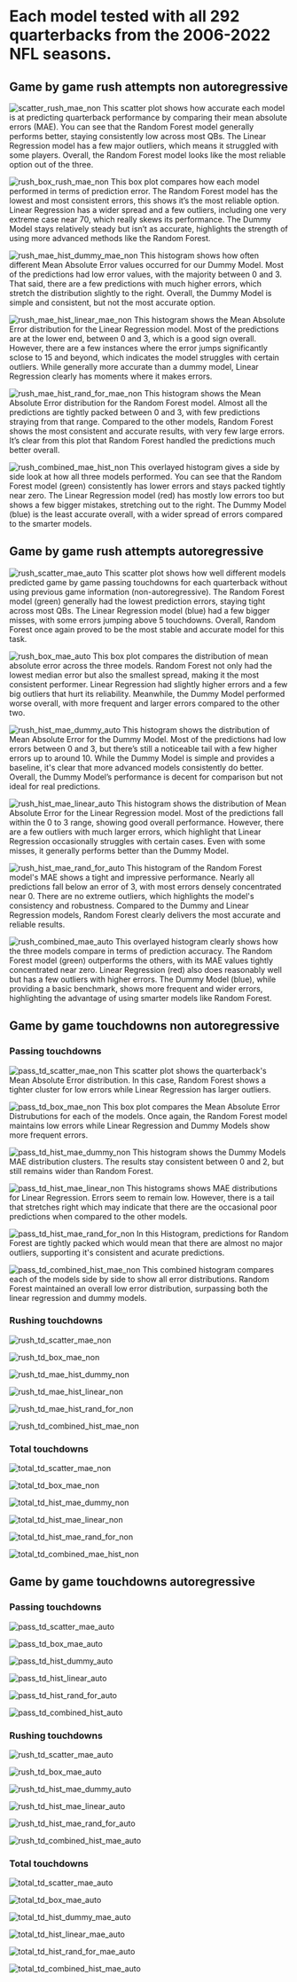 # Each model tested with all 292 quarterbacks from the 2006-2022 NFL seasons.

## Game by game rush attempts non autoregressive
![scatter_rush_mae_non](https://github.com/user-attachments/assets/8e4131b4-650a-404c-8cb9-fd352efde8d9)
This scatter plot shows how accurate each model is at predicting quarterback performance by comparing their mean absolute errors (MAE). You can see that the Random Forest model generally performs better, staying consistently low across most QBs. The Linear Regression model has a few major outliers, which means it struggled with some players. Overall, the Random Forest model looks like the most reliable option out of the three.

![rush_box_rush_mae_non](https://github.com/user-attachments/assets/cf25b3ac-c2d1-423b-907f-02f227ee7051)
This box plot compares how each model performed in terms of prediction error. The Random Forest model has the lowest and most consistent errors, this shows it’s the most reliable option. Linear Regression has a wider spread and a few outliers, including one very extreme case near 70, which really skews its performance. The Dummy Model stays relatively steady but isn’t as accurate, highlights the strength of using more advanced methods like the Random Forest.

![rush_mae_hist_dummy_mae_non](https://github.com/user-attachments/assets/0297b5df-e57e-4ae5-90f8-89ae1abefe00)
This histogram shows how often different Mean Absolute Error values occurred for our Dummy Model. Most of the predictions had low error values, with the majority between 0 and 3. That said, there are a few predictions with much higher errors, which stretch the distribution slightly to the right. Overall, the Dummy Model is simple and consistent, but not the most accurate option.

![rush_mae_hist_linear_mae_non](https://github.com/user-attachments/assets/ce34a7d0-f9af-45d3-a558-e9232cc47eaa)
This histogram shows the Mean Absolute Error distribution for the Linear Regression model. Most of the predictions are at the lower end, between 0 and 3, which is a good sign overall. However, there are a few instances where the error jumps significantly sclose to 15 and beyond, which indicates the model struggles with certain outliers. While generally more accurate than a dummy model, Linear Regression clearly has moments where it makes errors.

![rush_mae_hist_rand_for_mae_non](https://github.com/user-attachments/assets/1671cccf-8fae-4c89-a286-c34e44f97c32)
This histogram shows the Mean Absolute Error distribution for the Random Forest model. Almost all the predictions are tightly packed between 0 and 3, with few predictions straying from that range. Compared to the other models, Random Forest shows the most consistent and accurate results, with very few large errors. It’s clear from this plot that Random Forest handled the predictions much better overall.

![rush_combined_mae_hist_non](https://github.com/user-attachments/assets/2f31bd9b-b546-456b-881f-2bac99090482)
This overlayed histogram gives a side by side look at how all three models performed. You can see that the Random Forest model (green) consistently has lower errors and stays packed tightly near zero. The Linear Regression model (red) has mostly low errors too but shows a few bigger mistakes, stretching out to the right. The Dummy Model (blue) is the least accurate overall, with a wider spread of errors compared to the smarter models.


## Game by game rush attempts autoregressive
![rush_scatter_mae_auto](https://github.com/user-attachments/assets/f2f26c90-fc3c-4205-92a9-b6206c770b15)
This scatter plot shows how well different models predicted game by game passing touchdowns for each quarterback without using previous game information (non-autoregressive). The Random Forest model (green) generally had the lowest prediction errors, staying tight across most QBs. The Linear Regression model (blue) had a few bigger misses, with some errors jumping above 5 touchdowns. Overall, Random Forest once again proved to be the most stable and accurate model for this task.

![rush_box_mae_auto](https://github.com/user-attachments/assets/d73dd82e-070e-4089-a1e0-add61f3607de)
This box plot compares the distribution of mean absolute error across the three models. Random Forest not only had the lowest median error but also the smallest spread, making it the most consistent performer. Linear Regression had slightly higher errors and a few big outliers that hurt its reliability. Meanwhile, the Dummy Model performed worse overall, with more frequent and larger errors compared to the other two.

![rush_hist_mae_dummy_auto](https://github.com/user-attachments/assets/dc6eef83-a760-4f9b-bc1f-44e23aaee43a)
This histogram shows the distribution of Mean Absolute Error for the Dummy Model. Most of the predictions had low errors between 0 and 3, but there’s still a noticeable tail with a few higher errors up to around 10. While the Dummy Model is simple and provides a baseline, it's clear that more advanced models consistently do better. Overall, the Dummy Model’s performance is decent for comparison but not ideal for real predictions.

![rush_hist_mae_linear_auto](https://github.com/user-attachments/assets/7f4a75b3-dbcb-4cf0-b3bd-b561ec7f5c43)
This histogram shows the distribution of Mean Absolute Error for the Linear Regression model. Most of the predictions fall within the 0 to 3 range, showing good overall performance. However, there are a few outliers with much larger errors, which highlight that Linear Regression occasionally struggles with certain cases. Even with some misses, it generally performs better than the Dummy Model.

![rush_hist_mae_rand_for_auto](https://github.com/user-attachments/assets/63e24dd2-5222-4890-bfd0-63fbf7cede1f)
This histogram of the Random Forest model's MAE shows a tight and impressive performance. Nearly all predictions fall below an error of 3, with most errors densely concentrated near 0. There are no extreme outliers, which highlights the model's consistency and robustness. Compared to the Dummy and Linear Regression models, Random Forest clearly delivers the most accurate and reliable results.

![rush_combined_mae_auto](https://github.com/user-attachments/assets/d2c7744c-68e2-40d7-b4ab-f74a3b9efedd)
This overlayed histogram clearly shows how the three models compare in terms of prediction accuracy. The Random Forest model (green) outperforms the others, with its MAE values tightly concentrated near zero. Linear Regression (red) also does reasonably well but has a few outliers with higher errors. The Dummy Model (blue), while providing a basic benchmark, shows more frequent and wider errors, highlighting the advantage of using smarter models like Random Forest.


## Game by game touchdowns non autoregressive
### Passing touchdowns
![pass_td_scatter_mae_non](https://github.com/user-attachments/assets/2634bf5b-811d-4d86-96fc-c29a16604889)
This scatter plot shows the quarterback's Mean Absolute Error distribution. In this case, Random Forest shows a tighter cluster for low errors while Linear Regression has larger outliers.

![pass_td_box_mae_non](https://github.com/user-attachments/assets/9f816f87-b20b-46a4-a838-650a42c45414)
This box plot compares the Mean Absolute Error Distrubutions for each of the models. Once again, the Random Forest model maintains low errors while Linear Regression and Dummy Models show more frequent errors.

![pass_td_hist_mae_dummy_non](https://github.com/user-attachments/assets/a83755c8-b9ec-4ace-b28b-6fd228e849f1)
This histogram shows the Dummy Models MAE distribution clusters. The results stay consistent between 0 and 2, but still remains wider than Random Forest.

![pass_td_hist_mae_linear_non](https://github.com/user-attachments/assets/f32b6e2c-fd0d-4c75-9b7c-b80915d9b8ea)
This histograms shows MAE distributions for Linear Regression. Errors seem to remain low. However, there is a tail that stretches right which may indicate that there are the occasional poor predictions when compared to the other models.

![pass_td_hist_mae_rand_for_non](https://github.com/user-attachments/assets/e321d72a-b0ec-46b8-99dc-417ba8f25139)
In this Histogram, predictions for Random Forest are tightly packed which would mean that there are almost no major outliers, supporting it's consistent and acurate predictions.

![pass_td_combined_hist_mae_non](https://github.com/user-attachments/assets/6c493982-c0d4-4816-b084-27d0eb22322b)
This combined histogram compares each of the models side by side to show all error distributions. Random Forest maintained an overall low error distribution, surpassing both the linear regression and dummy models.

### Rushing touchdowns
![rush_td_scatter_mae_non](https://github.com/user-attachments/assets/9b33bb01-2c1f-4d7b-8a51-02bd2c8edb67)

![rush_td_box_mae_non](https://github.com/user-attachments/assets/3129a7eb-817a-4730-bc75-d1fdc967f270)

![rush_td_mae_hist_dummy_non](https://github.com/user-attachments/assets/63910ba1-c31d-42e8-91da-a135c547ba7a)

![rush_td_mae_hist_linear_non](https://github.com/user-attachments/assets/af1c554d-fde3-4b09-938f-5ecf6337edf9)

![rush_td_mae_hist_rand_for_non](https://github.com/user-attachments/assets/6e4c03f6-2bc4-4134-abad-f16bd81c7de6)

![rush_td_combined_hist_mae_non](https://github.com/user-attachments/assets/cbb7f342-3ecc-4aa8-a098-9769a6752ac0)


### Total touchdowns
![total_td_scatter_mae_non](https://github.com/user-attachments/assets/5009e00b-23a7-456d-ac42-433cd638dbe8)

![total_td_box_mae_non](https://github.com/user-attachments/assets/2189a0b0-e484-4ed2-b219-580be548ba96)

![total_td_hist_mae_dummy_non](https://github.com/user-attachments/assets/09a933a4-8964-4b06-a4bf-6928d42806d7)

![total_td_hist_mae_linear_non](https://github.com/user-attachments/assets/035a0f67-fef2-4a41-897f-2b399b5e3142)

![total_td_hist_mae_rand_for_non](https://github.com/user-attachments/assets/2c733bc1-7a1d-4db8-8633-0720568aecf9)

![total_td_combined_mae_hist_non](https://github.com/user-attachments/assets/f9ba82d8-b7af-443c-adec-91188b4d70f8)


## Game by game touchdowns autoregressive
### Passing touchdowns

![pass_td_scatter_mae_auto](https://github.com/user-attachments/assets/b26b66ac-f7c9-4173-9bb0-272f1e0f950d)

![pass_td_box_mae_auto](https://github.com/user-attachments/assets/fafd4a9e-bdb2-4b5f-a866-d1ad95194810)

![pass_td_hist_dummy_auto](https://github.com/user-attachments/assets/1176f249-b7da-4f21-a78a-5e84103322fd)

![pass_td_hist_linear_auto](https://github.com/user-attachments/assets/6b23625f-cb1d-42bf-89f9-05c49bf9ea6b)

![pass_td_hist_rand_for_auto](https://github.com/user-attachments/assets/53e72abc-1567-48ba-96b5-4deb2eca2ef7)

![pass_td_combined_hist_auto](https://github.com/user-attachments/assets/f1057939-1515-434a-8d79-d284f621f93a)


### Rushing touchdowns
![rush_td_scatter_mae_auto](https://github.com/user-attachments/assets/6d95a12c-0648-404e-ad01-9ba45571fbf9)

![rush_td_box_mae_auto](https://github.com/user-attachments/assets/2a0463b6-6f21-442e-b953-aa30f30a187d)

![rush_td_hist_mae_dummy_auto](https://github.com/user-attachments/assets/bd19b9a2-fbd0-4cd9-9868-884bc42fcb84)

![rush_td_hist_mae_linear_auto](https://github.com/user-attachments/assets/d589b3f7-9007-42f2-8ed6-5817427d66f3)

![rush_td_hist_mae_rand_for_auto](https://github.com/user-attachments/assets/feb2cfe3-c895-44c1-8979-9994e3f33514)

![rush_td_combined_hist_mae_auto](https://github.com/user-attachments/assets/31074cb5-44fd-40d9-b709-a2b945c71532)


### Total touchdowns

![total_td_scatter_mae_auto](https://github.com/user-attachments/assets/8324babb-782c-479e-ba23-3c49245a1ac9)

![total_td_box_mae_auto](https://github.com/user-attachments/assets/e2244dcb-401c-42d7-97f1-757f49066e23)

![total_td_hist_dummy_mae_auto](https://github.com/user-attachments/assets/8858dd97-a387-48ae-a795-78348accdd1e)

![total_td_hist_linear_mae_auto](https://github.com/user-attachments/assets/1bbfa29b-32ae-4c61-bb88-5df82626cbec)

![total_td_hist_rand_for_mae_auto](https://github.com/user-attachments/assets/6e078fa7-195b-46d7-b035-bede7f9d0d9b)

![total_td_combined_hist_mae_auto](https://github.com/user-attachments/assets/b557e441-ab11-45c7-82cb-df4d0740e722)




















